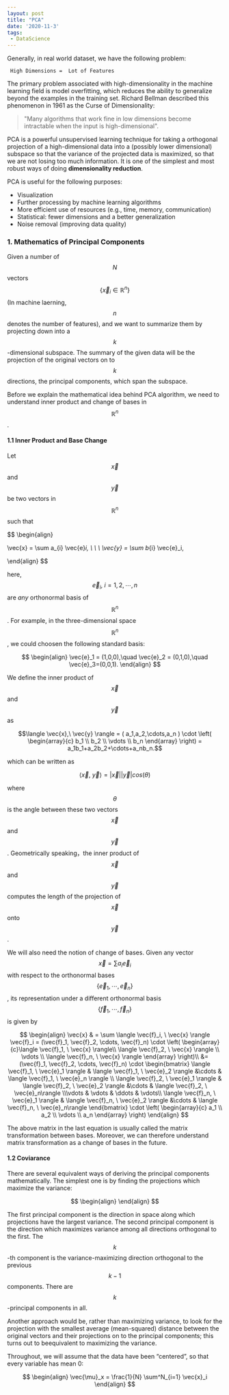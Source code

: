 ```yaml
---
layout: post
title: "PCA"
date: '2020-11-3'
tags:
 - DataScience
---
```


Generally, in real world dataset, we have the following problem:

     High Dimensions =  Lot of Features   
     
The primary problem associated with high-dimensionality in the machine learning field is model overfitting, which reduces the ability to generalize beyond the examples in the training set. Richard Bellman described this phenomenon in 1961 as the Curse of Dimensionality: 
> "Many algorithms that work fine in low dimensions become intractable when the input is high-dimensional".

PCA is a powerful unsupervised learning technique for taking a orthogonal projection of a high-dimensional data into a (possibly lower dimensional) subspace so  that the variance of the projected data is maximized, so that we are not losing too much information. It is one of the simplest and most robust ways of doing **dimensionality reduction**.  

PCA is useful for the following purposes:
* Visualization        
* Further processing by machine learning algorithms    
* More efficient use of resources (e.g., time, memory, communication)    
* Statistical: fewer dimensions and a better generalization    
* Noise removal (improving data quality)    
   
### 1. Mathematics of Principal Components

Given a number of $$N$$ vectors $$\{ \vec{x}_i \in \mathbb{R}^n \}$$ (In machine laerning, $$n$$ denotes the number of features), and we want to summarize them by projecting down into a $$k$$-dimensional subspace. The summary of the given data will be the projection of the original vectors on to $$k$$ directions, the principal components, which span the subspace. 

Before we explain the mathematical idea behind PCA algorithm, we need to understand inner product and change of bases in $$\mathbb{R}^n$$.

#### 1.1 Inner Product and Base Change

Let $$\vec{x}$$ and $$\vec{y}$$ be two vectors in $$\mathbb{R}^n$$ such that 

$$
\begin{align}

\vec{x} = \sum a_{i} \vec{e}_i, \ \ \   \vec{y} = \sum b_{i} \vec{e}_i,  

\end{align}
$$
 
here, $$\vec{e}_i, \ i = 1, 2, \cdots, n$$ are *any* orthonormal basis of $$\mathbb{R}^n$$. For example, in the three-dimensional space $$\mathbb{R}^n$$, we could choosen the following standard basis:

$$
\begin{align}
\vec{e}_1 = (1,0,0),\quad \vec{e}_2 = (0,1,0),\quad \vec{e}_3=(0,0,1).
\end{align}
$$

We define the inner product of $$\vec{x}$$ and $$\vec{y}$$ as

$$\langle \vec{x},\  \vec{y} \rangle = ( a_1,a_2,\cdots,a_n ) \cdot \left( \begin{array}{c} b_1 \\ b_2 \\ \vdots \\ b_n \end{array} \right) = a_1b_1+a_2b_2+\cdots+a_nb_n.$$

which can be written as 

$$\langle \vec{x}, \ \vec{y} \rangle = |\vec{x}||\vec{y}|cos(\theta)$$

where $$\theta$$ is the angle between these two vectors $$\vec{x}$$ and $$\vec{y}$$. Geometrically speaking，the inner product of $$\vec{x}$$ and $$\vec{y}$$ computes the length of the projection of $$\vec{x}$$ onto $$\vec{y}$$.

We will also need the notion of change of bases. Given any vector $$\vec{x} = \sum a_{i} \vec{e}_i$$ with respect to the orthonormal bases $$\{\vec{e}_1, \cdots, \vec{e}_n \}$$, its representation under a different orthonormal basis $$\{\vec{f}_1, \cdots, \vec{f}_n \}$$ is given by 

$$ 
\begin{align} 
\vec{x} & = \sum \langle \vec{f}_i, \ \vec{x} \rangle \vec{f}_i = (\vec{f}_1, \vec{f}_2, \cdots, \vec{f}_n) \cdot \left( \begin{array}{c}\langle \vec{f}_1, \ \vec{x} \rangle\\ \langle \vec{f}_2, \ \vec{x} \rangle \\ \vdots \\ \langle \vec{f}_n, \ \vec{x} \rangle \end{array} \right)\\
&= (\vec{f}_1, \vec{f}_2, \cdots, \vec{f}_n) \cdot \begin{bmatrix} \langle \vec{f}_1, \ \vec{e}_1 \rangle &  \langle \vec{f}_1, \ \vec{e}_2 \rangle &\cdots & \langle \vec{f}_1, \ \vec{e}_n \rangle \\  \langle \vec{f}_2, \ \vec{e}_1 \rangle & \langle \vec{f}_2, \ \vec{e}_2 \rangle &\cdots & \langle \vec{f}_2, \ \vec{e}_n\rangle \\\vdots & \vdots & \ddots & \vdots\\ \langle \vec{f}_n, \ \vec{e}_1 \rangle & \langle \vec{f}_n, \ \vec{e}_2 \rangle &\cdots & \langle \vec{f}_n, \ \vec{e}_n\rangle \end{bmatrix} \cdot \left( \begin{array}{c} a_1 \\ a_2 \\ \vdots \\ a_n \end{array} \right)
\end{align}
$$

The above matrix in the last equation is usually called the matrix transformation between bases. Moreover, we can therefore understand matrix transformation as a change of bases in the future. 

#### 1.2 Coviarance 

There are several equivalent ways of deriving the principal components mathematically. The simplest one is by finding the projections which maximize the variance:

$$
\begin{align}
\end{align}
$$

The first principal component is the direction in space along which projections have the largest variance. The second principal component is the direction which maximizes variance among all directions orthogonal to the first. The $$k$$-th component is the variance-maximizing direction orthogonal to the previous $$k−1$$ components. There are $$k$$-principal components in all. 


Another approach would be, rather than maximizing variance, to look for the projection with the smallest average (mean-squared) distance between the original vectors and their projections on to the principal components; this turns out to beequivalent to maximizing the variance.

Throughout, we will assume that the data have been “centered”, so that every variable has mean 0:

$$
\begin{align}
	\vec{\mu}_x = \frac{1}{N} \sum^N_{i=1} \vec{x}_i
\end{align}
$$

